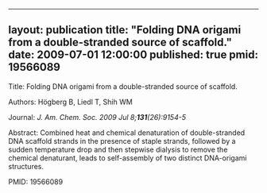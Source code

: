
---
layout: publication
title:  "Folding DNA origami from a double-stranded source of scaffold."
date:   2009-07-01 12:00:00
published: true
pmid: 19566089
---

Title: Folding DNA origami from a double-stranded source of scaffold.

Authors: Högberg B, Liedl T, Shih WM

Journal: *J. Am. Chem. Soc. 2009 Jul 8;**131**(26):9154-5*

Abstract: Combined heat and chemical denaturation of double-stranded DNA scaffold strands in the presence of staple strands, followed by a sudden temperature drop and then stepwise dialysis to remove the chemical denaturant, leads to self-assembly of two distinct DNA-origami structures.

PMID: 19566089

